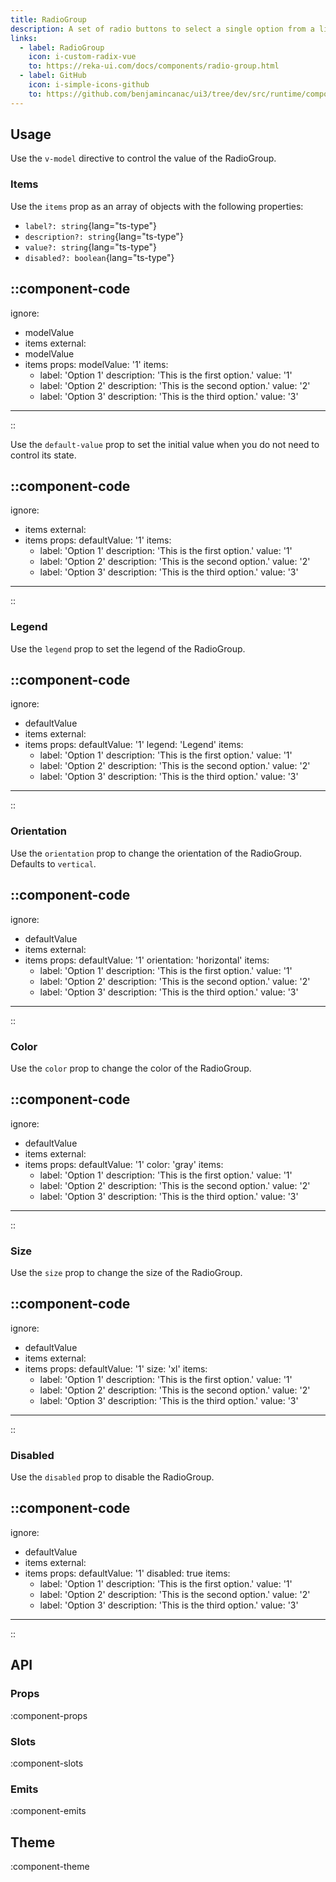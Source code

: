 ```yaml
---
title: RadioGroup
description: A set of radio buttons to select a single option from a list.
links:
  - label: RadioGroup
    icon: i-custom-radix-vue
    to: https://reka-ui.com/docs/components/radio-group.html
  - label: GitHub
    icon: i-simple-icons-github
    to: https://github.com/benjamincanac/ui3/tree/dev/src/runtime/components/RadioGroup.vue
---
```


## Usage

Use the `v-model` directive to control the value of the RadioGroup.

### Items

Use the `items` prop as an array of objects with the following properties:

- `label?: string`{lang="ts-type"}
- `description?: string`{lang="ts-type"}
- `value?: string`{lang="ts-type"}
- `disabled?: boolean`{lang="ts-type"}

::component-code
---
ignore:
  - modelValue
  - items
external:
  - modelValue
  - items
props:
  modelValue: '1'
  items:
    - label: 'Option 1'
      description: 'This is the first option.'
      value: '1'
    - label: 'Option 2'
      description: 'This is the second option.'
      value: '2'
    - label: 'Option 3'
      description: 'This is the third option.'
      value: '3'
---
::

Use the `default-value` prop to set the initial value when you do not need to control its state.

::component-code
---
ignore:
  - items
external:
  - items
props:
  defaultValue: '1'
  items:
    - label: 'Option 1'
      description: 'This is the first option.'
      value: '1'
    - label: 'Option 2'
      description: 'This is the second option.'
      value: '2'
    - label: 'Option 3'
      description: 'This is the third option.'
      value: '3'
---
::

### Legend

Use the `legend` prop to set the legend of the RadioGroup.

::component-code
---
ignore:
  - defaultValue
  - items
external:
  - items
props:
  defaultValue: '1'
  legend: 'Legend'
  items:
    - label: 'Option 1'
      description: 'This is the first option.'
      value: '1'
    - label: 'Option 2'
      description: 'This is the second option.'
      value: '2'
    - label: 'Option 3'
      description: 'This is the third option.'
      value: '3'
---
::

### Orientation

Use the `orientation` prop to change the orientation of the RadioGroup. Defaults to `vertical`.

::component-code
---
ignore:
  - defaultValue
  - items
external:
  - items
props:
  defaultValue: '1'
  orientation: 'horizontal'
  items:
    - label: 'Option 1'
      description: 'This is the first option.'
      value: '1'
    - label: 'Option 2'
      description: 'This is the second option.'
      value: '2'
    - label: 'Option 3'
      description: 'This is the third option.'
      value: '3'
---
::

### Color

Use the `color` prop to change the color of the RadioGroup.

::component-code
---
ignore:
  - defaultValue
  - items
external:
  - items
props:
  defaultValue: '1'
  color: 'gray'
  items:
    - label: 'Option 1'
      description: 'This is the first option.'
      value: '1'
    - label: 'Option 2'
      description: 'This is the second option.'
      value: '2'
    - label: 'Option 3'
      description: 'This is the third option.'
      value: '3'
---
::

### Size

Use the `size` prop to change the size of the RadioGroup.

::component-code
---
ignore:
  - defaultValue
  - items
external:
  - items
props:
  defaultValue: '1'
  size: 'xl'
  items:
    - label: 'Option 1'
      description: 'This is the first option.'
      value: '1'
    - label: 'Option 2'
      description: 'This is the second option.'
      value: '2'
    - label: 'Option 3'
      description: 'This is the third option.'
      value: '3'
---
::

### Disabled

Use the `disabled` prop to disable the RadioGroup.

::component-code
---
ignore:
  - defaultValue
  - items
external:
  - items
props:
  defaultValue: '1'
  disabled: true
  items:
    - label: 'Option 1'
      description: 'This is the first option.'
      value: '1'
    - label: 'Option 2'
      description: 'This is the second option.'
      value: '2'
    - label: 'Option 3'
      description: 'This is the third option.'
      value: '3'
---
::

## API

### Props

:component-props

### Slots

:component-slots

### Emits

:component-emits

## Theme

:component-theme
